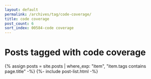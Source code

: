 ```yaml
---
layout: default
permalink: /archives/tag/code-coverage/
title: code coverage
post_count: 6
sort_index: 00584-code coverage
---
```

<h1 class="page-heading">Posts tagged with code coverage</h1>
{% assign posts = site.posts | where_exp: "item", "item.tags contains page.title" -%}
{%- include post-list.html -%}
